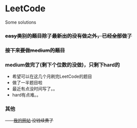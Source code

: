 # LeetCode
Some solutions

### ~~easy类别的题目除了最新出的没有做之外，已经全部做了~~
### ~~接下来要做medium的题目~~
### medium做完了(剩下个位数的没做)，只剩下hard的


- 希望可以在这几个月刷完LeetCode的题目
- 做了一半题目啦
- 最近有点没时间写了。。
- hard有点难。。

### 其他
~~&nbsp;&nbsp;&nbsp;&nbsp;&nbsp;&nbsp;&nbsp;[我的网站](http://www.dezhonger.com) 没钱续费了~~
